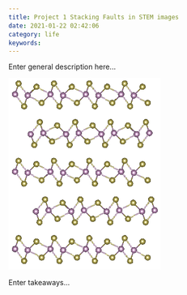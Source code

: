 ```yaml
---
title: Project 1 Stacking Faults in STEM images
date: 2021-01-22 02:42:06
category: life
keywords:
---
```


Enter general description here...

![image info](./Images/form.JPG)

Enter takeaways...
